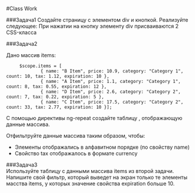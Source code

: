 #Class Work 

###Задача1 
Создайте страницу с элементом div и кнопкой. Реализуйте следующее:
При нажатии на кнопку элементу div присваиваются 2 CSS-класса 

###Задача2 

Дано массив items: 
```
     $scope.items = [
             { name: "B Item", price: 10.9, category: "Category 1", count: 10, tax: 1.12, expiration: 10 },
             { name: "A Item", price: 1.1, category: "Category 1", count: 8, tax: 0.55, expiration: 12 },
             { name: "D Item", price: 2.6, category: "Category 2", count: 7, tax: 0.22, expiration: 5 },
             { name: "C Item", price: 17.5, category: "Category 2", count: 33, tax: 2.77, expiration: 10 }];
``` 
С помощью директивы ng-repeat создайте таблицу , отображающую данные массива. 

Отфильтруйте данные массива таким образом, чтобы: 
* Элементы отображались в алфавитном порядке (по свойству name)
* Свойство tax отображалось в формате currency  

###Задача3  
Используйте таблицу с данными массива items из второй задачи. Напишите свой фильтр, который выведет на экран только те элементы масства items, у которых значение свойства expiration больше 10. 

